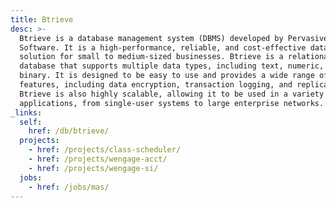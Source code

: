 ```yaml
---
title: Btrieve
desc: >-
  Btrieve is a database management system (DBMS) developed by Pervasive
  Software. It is a high-performance, reliable, and cost-effective database
  solution for small to medium-sized businesses. Btrieve is a relational
  database that supports multiple data types, including text, numeric, and
  binary. It is designed to be easy to use and provides a wide range of
  features, including data encryption, transaction logging, and replication.
  Btrieve is also highly scalable, allowing it to be used in a variety of
  applications, from single-user systems to large enterprise networks.
_links:
  self:
    href: /db/btrieve/
  projects:
    - href: /projects/class-scheduler/
    - href: /projects/wengage-acct/
    - href: /projects/wengage-si/
  jobs:
    - href: /jobs/mas/
---
```

